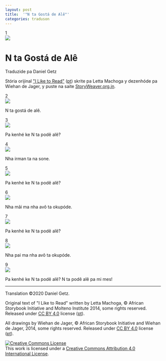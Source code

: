 ```yaml
---
layout: post
title:  '"N ta Gostá de Alê"'
categories: traduson
---
```


<link href="/assets/css/story.css" rel="stylesheet">
<script type="module" src="/assets/js/elix_carousel.js"
  onload="document.documentElement.className = 'elix_on';">
</script>

<elix-carousel proxy-list-overlap="false" style="width: 100%">

<div slot="proxy" class="page_num">1</div>
<div class="page title_page">
  <img class="page_image" src="/assets/images/7135-a-boy-reading-on-a-chair.jpg"/>
  <div class="page_text" markdown="1">

# N ta Gostá de Alê

Traduzide pa Daniel Getz

Stória orijinal ["I Like to Read"](https://storyweaver.org.in/stories/15058-i-like-to-read)
([pt](https://storyweaver.org.in/stories/20555-eu-gosto-jee-ler))
skrite pa Letta Machoga y dezenhóde pa Wiehan de Jager,
y puste na saite [StoryWeaver.org.in](https://storyweaver.org.in/).

  </div>
</div>

<div slot="proxy" class="page_num">2</div>
<div class="page image_left">
  <img class="page_image" src="/assets/images/7136-a-boy-reading-a-book-on-a-chair.jpg"/>
  <div class="page_text" markdown="1">

N ta gostá de alê.

  </div>
</div>

<div slot="proxy" class="page_num">3</div>
<div class="page image_left">
  <img class="page_image" src="/assets/images/7137-a-boy-enters-a-room-with-a-baby-in-a-crib.jpg"/>
  <div class="page_text" markdown="1">

Pa kenhé ke N ta podê alê?

  </div>
</div>

<div slot="proxy" class="page_num">4</div>
<div class="page image_left">
  <img class="page_image" src="/assets/images/7138-a-boy-stands-at-the-crib-of-a-baby.jpg"/>
  <div class="page_text" markdown="1">

Nha irman ta na sone.

  </div>
</div>

<div slot="proxy" class="page_num">5</div>
<div class="page image_left">
  <img class="page_image" src="/assets/images/7139-a-boy-standing-in-the-hallway-with-a-book-in-hand.jpg"/>
  <div class="page_text" markdown="1">

Pa kenhé ke N ta podê alê?

  </div>
</div>

<div slot="proxy" class="page_num">6</div>
<div class="page image_left">
  <img class="page_image" src="/assets/images/7140-two-women-cooking-in-the-kitchen-and-a-boy-watching-them.jpg"/>
  <div class="page_text" markdown="1">

Nha mãi ma nha avô ta okupóde.

  </div>
</div>

<div slot="proxy" class="page_num">7</div>
<div class="page image_left">
  <img class="page_image" src="/assets/images/7141-boy-thinking-of-two-men.jpg"/>
  <div class="page_text" markdown="1">

Pa kenhé ke N ta podê alê?

  </div>
</div>

<div slot="proxy" class="page_num">8</div>
<div class="page image_left">
  <img class="page_image" src="/assets/images/7145-two-men-repairing-a-car-while-a-boy-watches.jpg"/>
  <div class="page_text" markdown="1">

Nha pai ma nha avô ta okupóde.

  </div>
</div>

<div slot="proxy" class="page_num">9</div>
<div class="page image_left">
  <img class="page_image" src="/assets/images/7146-boy-reading-a-book-on-the-bed.jpg"/>
  <div class="page_text" markdown="1">

Pa kenhé ke N ta podê alê?
N ta podê alê pa mi mes!

  </div>
</div>

</elix-carousel>

---

<div class="copyrights" markdown="1">
Translation ©2020 Daniel Getz.

Original text of "I Like to Read" written by Letta Machoga, © African Storybook Initiative and Molteno Institute 2014, some rights reserved.
Released under [CC BY 4.0](https://creativecommons.org/licenses/by/4.0/) license ([pt](https://creativecommons.org/licenses/by/4.0/deed.pt)).

All drawings by Wiehan de Jager, © African Storybook Initiative and Wiehan de Jager, 2014, some rights reserved. Released under [CC BY 4.0](https://creativecommons.org/licenses/by/4.0/) license ([pt](https://creativecommons.org/licenses/by/4.0/deed.pt)).

<a rel="license" href="http://creativecommons.org/licenses/by/4.0/"><img alt="Creative Commons License" style="border-width:0" src="https://i.creativecommons.org/l/by/4.0/88x31.png" /></a><br />This work is licensed under a <a rel="license" href="http://creativecommons.org/licenses/by/4.0/">Creative Commons Attribution 4.0 International License</a>.
</div>
